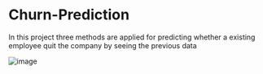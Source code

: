 # Churn-Prediction
In this project three methods are applied for predicting whether a existing employee quit the company by seeing the previous data

![image](https://user-images.githubusercontent.com/100334542/176241355-838a431d-9d2d-4225-bafc-03fca93d70d0.png)

